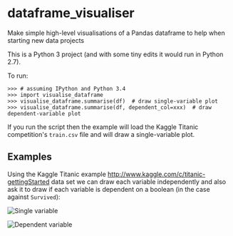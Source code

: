 # dataframe_visualiser
Make simple high-level visualisations of a Pandas dataframe to help when starting new data projects

This is a Python 3 project (and with some tiny edits it would run in Python 2.7).

To run:

    >>> # assuming IPython and Python 3.4
    >>> import visualise_dataframe
    >>> visualise_dataframe.summarise(df)  # draw single-variable plot
    >>> visualise_dataframe.summarise(df, dependent_col=xxx)  # draw dependent-variable plot

If you run the script then the example will load the Kaggle Titanic competition's `train.csv` file and will draw a single-variable plot.

## Examples

Using the Kaggle Titanic example http://www.kaggle.com/c/titanic-gettingStarted data set we can draw each variable independently and also ask it to draw if each variable is dependent on a boolean (in the case against `Survived`): 

![Single variable](https://github.com/ianozsvald/dataframe_visualiser/blob/master/example_titanic_single_variable.png)

![Dependent variable](https://github.com/ianozsvald/dataframe_visualiser/blob/master/example_titanic_dependent_variable.png)
